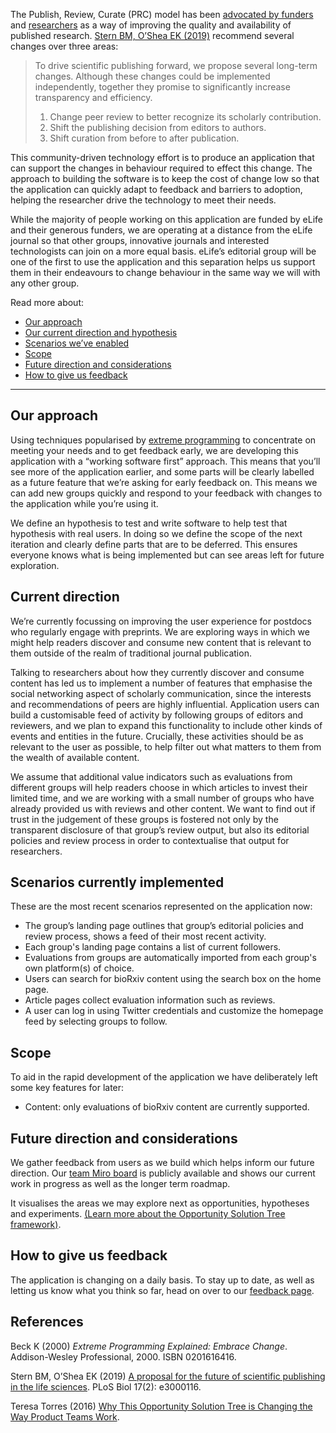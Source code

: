 The Publish, Review, Curate (PRC) model has been [advocated by funders](https://doi.org/10.1371/journal.pbio.3000116) and [researchers](https://elifesciences.org/inside-elife/e9091cea/peer-review-new-initiatives-to-enhance-the-value-of-elife-s-process) as a way of improving the quality and availability of published research. [Stern BM, O’Shea EK (2019)](#stern-oshea) recommend several changes over three areas:

> To drive scientific publishing forward, we propose several long-term changes. Although these changes could be implemented independently, together they promise to significantly increase transparency and efficiency.
>
>1.  Change peer review to better recognize its scholarly contribution.
>2.  Shift the publishing decision from editors to authors.
>3.  Shift curation from before to after publication.

This community-driven technology effort is to produce an application that can support the changes in behaviour required to effect this change. The approach to building the software is to keep the cost of change low so that the application can quickly adapt to feedback and barriers to adoption, helping the researcher drive the technology to meet their needs.

While the majority of people working on this application are funded by eLife and their generous funders, we are operating at a distance from the eLife journal so that other groups, innovative journals and interested technologists can join on a more equal basis. eLife’s editorial group will be one of the first to use the application and this separation helps us support them in their endeavours to change behaviour in the same way we will with any other group.

Read more about:

-   [Our approach](#our-approach)
-   [Our current direction and hypothesis](#current-direction)
-   [Scenarios we’ve enabled](#implemented-scenarios)
-   [Scope](#scope)
-   [Future direction and considerations](#future-direction)
-   [How to give us feedback](#feedback)

---

## <a name="our-approach">Our approach</a>

Using techniques popularised by [extreme programming](#beck) to concentrate on meeting your needs and to get feedback early, we are developing this application with a “working software first” approach. This means that you’ll see more of the application earlier, and some parts will be clearly labelled as a future feature that we’re asking for early feedback on.
This means we can add new groups quickly and respond to your feedback with changes to the application while you’re using it.

We define an hypothesis to test and write software to help test that hypothesis with real users. In doing so we define the scope of the next iteration and clearly define parts that are to be deferred. This ensures everyone knows what is being implemented but can see areas left for future exploration.

## <a name="current-direction">Current direction</a>

We’re currently focussing on improving the user experience for postdocs who regularly engage with preprints. We are exploring ways in which we might help readers discover and consume new content that is relevant to them outside of the realm of traditional journal publication.

Talking to researchers about how they currently discover and consume content has led us to implement a number of features that emphasise the social networking aspect of scholarly communication, since the interests and recommendations of peers are highly influential. Application users can build a customisable feed of activity by following groups of editors and reviewers, and we plan to expand this functionality to include other kinds of events and entities in the future. Crucially, these activities should be as relevant to the user as possible, to help filter out what matters to them from the wealth of available content.

We assume that additional value indicators such as evaluations from different groups will help readers choose in which articles to invest their limited time, and we are working with a small number of groups who have already provided us with reviews and other content. We want to find out if trust in the judgement of these groups is fostered not only by the transparent disclosure of that group’s review output, but also its editorial policies and review process in order to contextualise that output for researchers.

## <a name="implemented-scenarios">Scenarios currently implemented</a>

These are the most recent scenarios represented on the application now:

- The group’s landing page outlines that group’s editorial policies and review process, shows a feed of their most recent activity.
- Each group's landing page contains a list of current followers.
- Evaluations from groups are automatically imported from each group's own platform(s) of choice.
- Users can search for bioRxiv content using the search box on the home page.
- Article pages collect evaluation information such as reviews.
- A user can log in using Twitter credentials and customize the homepage feed by selecting groups to follow.

## <a name="scope">Scope</a>

To aid in the rapid development of the application we have deliberately
left some key features for later:

-   Content: only evaluations of bioRxiv content are currently supported.

## <a name="future-direction">Future direction and considerations</a>

We gather feedback from users as we build which helps inform our future direction.
Our [team Miro board](https://miro.com/app/board/o9J_ksVfD4E=/) is publicly available and shows our current work in progress as well as the longer term roadmap. 

It visualises the areas we may explore next as opportunities, hypotheses and experiments.
[(Learn more about the Opportunity Solution Tree framework)](#ost).

## <a name="feedback">How to give us feedback</a>
The application is changing on a daily basis. To stay up to date, as well as letting us know what you think so far, head on over to our [feedback page](https://eepurl.com/g7qqcv).

## References

<a name="beck">Beck K (2000)</a> <i>Extreme Programming Explained: Embrace Change</i>.
Addison-Wesley Professional, 2000.
ISBN 0201616416.

<a name="stern-oshea">Stern BM, O’Shea EK (2019)</a> [A proposal for the future of scientific publishing in the life sciences](https://doi.org/10.1371/journal.pbio.3000116). PLoS Biol 17(2): e3000116.

<a name="ost">Teresa Torres (2016)</a> [Why This Opportunity Solution Tree is Changing the Way Product Teams Work](https://www.producttalk.org/2016/08/opportunity-solution-tree/).
